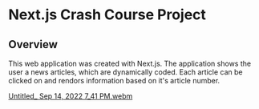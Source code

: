 # Next.js Crash Course Project

## Overview
This web application was created with Next.js. The application shows the user a news articles, which are dynamically coded. Each article can be clicked on and rendors information based on it's article number. 

[Untitled_ Sep 14, 2022 7_41 PM.webm](https://user-images.githubusercontent.com/99150447/198734416-0bf54220-75ac-40ef-ab42-d4499ebbac35.webm)
